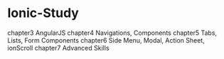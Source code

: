 # Ionic-Study
chapter3 AngularJS
chapter4 Navigations, Components
chapter5 Tabs, Lists, Form Components
chapter6 Side Menu, Modal, Action Sheet, ionScroll
chapter7 Advanced Skills
